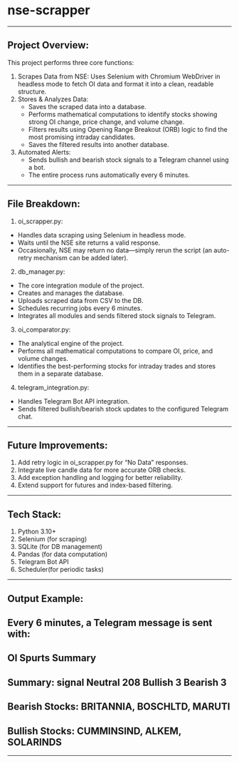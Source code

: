 # nse-scrapper
---------------------------------------------------------------------------------------------------------------------------------------------------------------
Project Overview:
-----------------------
This project performs three core functions:
1. Scrapes Data from NSE: Uses Selenium with Chromium WebDriver in headless mode to fetch OI data and format it into a clean, readable structure.
2. Stores & Analyzes Data:
    * Saves the scraped data into a database.
    * Performs mathematical computations to identify stocks showing strong OI change, price change, and volume change.
    * Filters results using Opening Range Breakout (ORB) logic to find the most promising intraday candidates.
    * Saves the filtered results into another database.
3. Automated Alerts:
   * Sends bullish and bearish stock signals to a Telegram channel using a bot.
   * The entire process runs automatically every 6 minutes.
---------------------------------------------------------------------------------------------------------------------------------------------------------------
File Breakdown:
-----------------------
1. oi_scrapper.py:
  * Handles data scraping using Selenium in headless mode.
  * Waits until the NSE site returns a valid response.
  * Occasionally, NSE may return no data—simply rerun the script (an auto-retry mechanism can be added later).

2. db_manager.py:
  * The core integration module of the project.
  * Creates and manages the database.
  * Uploads scraped data from CSV to the DB.
  * Schedules recurring jobs every 6 minutes.
  * Integrates all modules and sends filtered stock signals to Telegram.

3. oi_comparator.py:
  * The analytical engine of the project.
  * Performs all mathematical computations to compare OI, price, and volume changes.
  * Identifies the best-performing stocks for intraday trades and stores them in a separate database.

4. telegram_integration.py:
  * Handles Telegram Bot API integration.
  * Sends filtered bullish/bearish stock updates to the configured Telegram chat.
---------------------------------------------------------------------------------------------------------------------------------------------------------------
Future Improvements:
-----------------------
1. Add retry logic in oi_scrapper.py for “No Data” responses.
2. Integrate live candle data for more accurate ORB checks.
3. Add exception handling and logging for better reliability.
4. Extend support for futures and index-based filtering.
---------------------------------------------------------------------------------------------------------------------------------------------------------------
Tech Stack:
-----------------------
1. Python 3.10+
2. Selenium (for scraping)
3. SQLite (for DB management)
4. Pandas (for data computation)
5. Telegram Bot API
6. Scheduler(for periodic tasks)
---------------------------------------------------------------------------------------------------------------------------------------------------------------
Output Example:
-----------------------
Every 6 minutes, a Telegram message is sent with:
-------------------------
OI Spurts Summary
-------------------------
 Summary:
signal
Neutral    208
Bullish      3
Bearish      3
-------------------------
 Bearish Stocks: 
BRITANNIA, BOSCHLTD, MARUTI
-------------------------
 Bullish Stocks: 
CUMMINSIND, ALKEM, SOLARINDS
-------------------------
---------------------------------------------------------------------------------------------------------------------------------------------------------------
